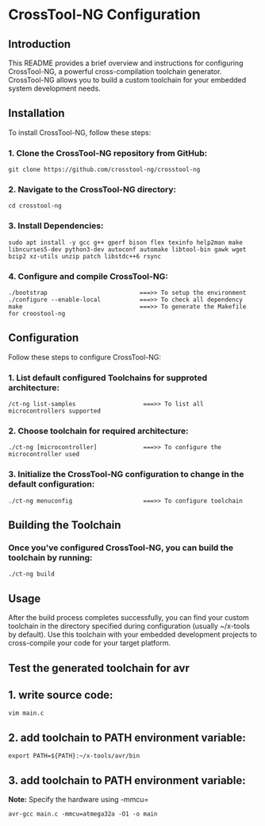 # CrossTool-NG Configuration

## Introduction

This README provides a brief overview and instructions for configuring CrossTool-NG, a powerful cross-compilation toolchain generator. CrossTool-NG allows you to build a custom toolchain for your embedded system development needs.

## Installation

To install CrossTool-NG, follow these steps:

### 1. Clone the CrossTool-NG repository from GitHub:
    git clone https://github.com/crosstool-ng/crosstool-ng	
    
### 2. Navigate to the CrossTool-NG directory:
    cd crosstool-ng

### 3. Install Dependencies:
    sudo apt install -y gcc g++ gperf bison flex texinfo help2man make libncurses5-dev python3-dev autoconf automake libtool-bin gawk wget bzip2 xz-utils unzip patch libstdc++6 rsync
    
### 4. Configure and compile CrossTool-NG:
    ./bootstrap                          ===>> To setup the environment
    ./configure --enable-local           ===>> To check all dependency
    make                                 ===>> To generate the Makefile for croostool-ng

## Configuration

Follow these steps to configure CrossTool-NG:

### 1. List default configured Toolchains for supproted architecture:
    /ct-ng list-samples                   ===>> To list all microcontrollers supported


### 2. Choose toolchain for required architecture:
    ./ct-ng [microcontroller]             ===>> To configure the microcontroller used    

### 3. Initialize the CrossTool-NG configuration to change in the default configuration:
    ./ct-ng menuconfig                    ===>> To configure toolchain

## Building the Toolchain

### Once you've configured CrossTool-NG, you can build the toolchain by running:
    ./ct-ng build

## Usage

After the build process completes successfully, you can find your custom toolchain in the directory specified during configuration (usually ~/x-tools by default). Use this toolchain with your embedded development projects to cross-compile your code for your target platform.

## Test the generated toolchain for avr

## 1. write source code: 
    vim main.c
    
## 2. add toolchain to PATH environment variable:     
    export PATH=${PATH}:~/x-tools/avr/bin

## 3. add toolchain to PATH environment variable: 
  **Note:** Specify the hardware using -mmcu= 
  
    avr-gcc main.c -mmcu=atmega32a -O1 -o main





    


    
